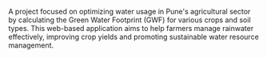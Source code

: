 A project focused on optimizing water usage in Pune's agricultural sector by calculating the Green Water Footprint (GWF) for various crops and soil types. This web-based application aims to help farmers manage rainwater effectively, improving crop yields and promoting sustainable water resource management.
